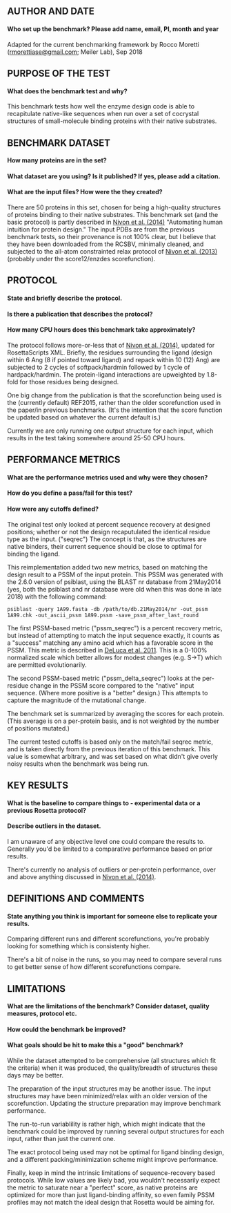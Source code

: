 ## AUTHOR AND DATE
#### Who set up the benchmark? Please add name, email, PI, month and year

Adapted for the current benchmarking framework by Rocco Moretti (rmorettiase@gmail.com; Meiler Lab), Sep 2018 

## PURPOSE OF THE TEST
#### What does the benchmark test and why?

This benchmark tests how well the enzyme design code is able to recapitulate native-like sequences when run over a set of cocrystal structures of small-molecule binding proteins with their native substrates.

## BENCHMARK DATASET
#### How many proteins are in the set?
#### What dataset are you using? Is it published? If yes, please add a citation.
#### What are the input files? How were the they created?

There are 50 proteins in this set, chosen for being a high-quality structures of proteins binding to their native substrates. This benchmark set (and the basic protocol) is partly described in <a href="https://doi.org/10.1002/prot.24463">Nivon et al. (2014)</a> "Automating human intuition for protein design." The input PDBs are from the previous benchmark tests, so their provenance is not 100% clear, but I believe that they have been downloaded from the RCSBV, minimally cleaned, and subjected to the all-atom constrainted relax protocol of <a href="https://doi.org/10.1371/journal.pone.0059004">Nivon et al. (2013)</a> (probably under the score12/enzdes scorefunction).

## PROTOCOL
#### State and briefly describe the protocol.
#### Is there a publication that describes the protocol?
#### How many CPU hours does this benchmark take approximately?

The protocol follows more-or-less that of <a href="https://doi.org/10.1002/prot.24463">Nivon et al. (2014)</a>, updated for RosettaScripts XML. Briefly, the residues surrounding the ligand (design within 6 Ang (8 if pointed toward ligand) and repack within 10 (12) Ang) are subjected to 2 cycles of softpack/hardmin followed by 1 cycle of hardpack/hardmin. The protein-ligand interactions are upweighted by 1.8-fold for those residues being designed.

One big change from the publication is that the scorefunction being used is the (currently default) REF2015, rather than the older scorefunction used in the paper/in previous benchmarks. (It's the intention that the score function be updated based on whatever the current default is.)

Currently we are only running one output structure for each input, which results in the test taking somewhere around 25-50 CPU hours.

## PERFORMANCE METRICS
#### What are the performance metrics used and why were they chosen?
#### How do you define a pass/fail for this test?
#### How were any cutoffs defined?

The original test only looked at percent sequence recovery at designed positions; whether or not the design recaputulated the identical residue type as the input. ("seqrec")
The concept is that, as the structures are native binders, their current sequence should be close to optimal for binding the ligand.

This reimplementation added two new metrics, based on matching the design result to a PSSM of the input protein. 
This PSSM was generated with the 2.6.0 version of psiblast, using the BLAST nr database from 21May2014
(yes, both the psiblast and nr database were old when this was done in late 2018) with the following command:

    psiblast -query 1A99.fasta -db /path/to/db.21May2014/nr -out_pssm 1A99.chk -out_ascii_pssm 1A99.pssm -save_pssm_after_last_round

The first PSSM-based metric ("pssm_seqrec") is a percent recovery metric, but instead of attempting to match the input sequence exactly, it counts as a "success" matching any amino acid which has a favorable score in the PSSM. This metric is described in <a href="https://doi.org/10.1021/bi200664b">DeLuca et al. 2011</a>. This is a 0-100% normalized scale which better allows for modest changes (e.g. S->T) which are permitted evolutionarily.

The second PSSM-based metric ("pssm_delta_seqrec") looks at the per-residue change in the PSSM score compared to the "native" input sequence. (Where more positive is a "better" design.) This attempts to capture the magnitude of the mutational change.

The benchmark set is summarized by averaging the scores for each protein. (This average is on a per-protein basis, and is not weighted by the number of positions mutated.)

The current tested cutoffs is based only on the match/fail seqrec metric, and is taken directly from the previous iteration of this benchmark. This value is somewhat arbitrary, and was set based on what didn't give overly noisy results when the benchmark was being run.

## KEY RESULTS
#### What is the baseline to compare things to - experimental data or a previous Rosetta protocol?
#### Describe outliers in the dataset. 

I am unaware of any objective level one could compare the results to. Generally you'd be limited to a comparative performance based on prior results.

There's currently no analysis of outliers or per-protein performance, over and above anything discussed in <a href="https://doi.org/10.1002/prot.24463">Nivon et al. (2014)</a>.

## DEFINITIONS AND COMMENTS
#### State anything you think is important for someone else to replicate your results. 

Comparing different runs and different scorefunctions, you're probably looking for something which is consistenty higher.

There's a bit of noise in the runs, so you may need to compare several runs to get better sense of how different scorefunctions compare.

## LIMITATIONS
#### What are the limitations of the benchmark? Consider dataset, quality measures, protocol etc. 
#### How could the benchmark be improved?
#### What goals should be hit to make this a "good" benchmark?

While the dataset attempted to be comprehensive (all structures which fit the criteria) when it was produced, the quality/breadth of structures these days may be better.

The preparation of the input structures may be another issue. The input structures may have been minimized/relax with an older version of the scorefunction. Updating the structure preparation may improve benchmark performance.

The run-to-run variablility is rather high, which might indicate that the benchmark could be improved by running several output structures for each input, rather than just the current one.

The exact protocol being used may not be optimal for ligand binding design, and a different packing/minimization scheme might improve performance.

Finally, keep in mind the intrinsic limitations of sequence-recovery based protocols. While low values are likely bad, you wouldn't necessarily expect the metric to saturate near a "perfect" score, as native proteins are optimized for more than just ligand-binding affinity, so even family PSSM profiles may not match the ideal design that Rosetta would be aiming for.
